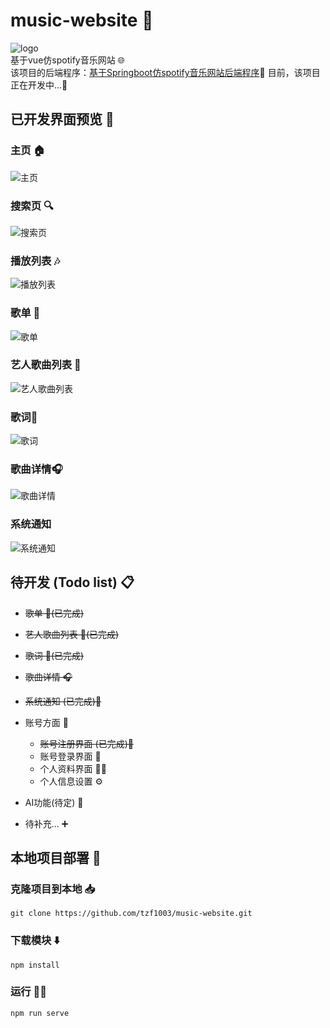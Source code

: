 # music-website 🎵
![logo](./src/assets/logo.png "logo")  
基于vue仿spotify音乐网站 🌐  
该项目的后端程序：[基于Springboot仿spotify音乐网站后端程序](https://github.com/tzf1003/music-website-server)🔗
目前，该项目正在开发中...🚧  

## 已开发界面预览 👀
### 主页 🏠

![主页](./README_IMG/MainPage.png "主页") 

### 搜索页 🔍
![搜索页](./README_IMG/SearchPage.png "搜索页") 

### 播放列表 🎶
![播放列表](./README_IMG/ListPage.png "播放列表") 

### 歌单 📝
![歌单](./README_IMG/SongSheetPage.png "歌单") 

### 艺人歌曲列表 🎤
![艺人歌曲列表](./README_IMG/ArtistPage.png "艺人歌曲列表") 

### 歌词📖
![歌词](./README_IMG/LyricsPage.png "歌词") 

### 歌曲详情🎧
![歌曲详情](./README_IMG/SongInfoPage.png "歌曲详情") 

### 系统通知
![系统通知](./README_IMG/SystemInfoPage.jpg "系统通知") 
## 待开发 (Todo list) 📋
- ~~歌单 📝(已完成)~~
- ~~艺人歌曲列表 🎤(已完成)~~
- ~~歌词 📖(已完成)~~
- ~~歌曲详情 🎧~~
- ~~系统通知 (已完成)🔔~~
- 账号方面 👤
  - ~~账号注册界面 (已完成)📝~~
  - 账号登录界面 🔑
  - 个人资料界面 🧑‍💼
  - 个人信息设置 ⚙️

- AI功能(待定) 🤖
- 待补充... ➕

## 本地项目部署 🚀
### 克隆项目到本地 📥
```
git clone https://github.com/tzf1003/music-website.git
```

### 下载模块 ⬇️
```
npm install
```

### 运行 🏃‍♂️
```
npm run serve
```



